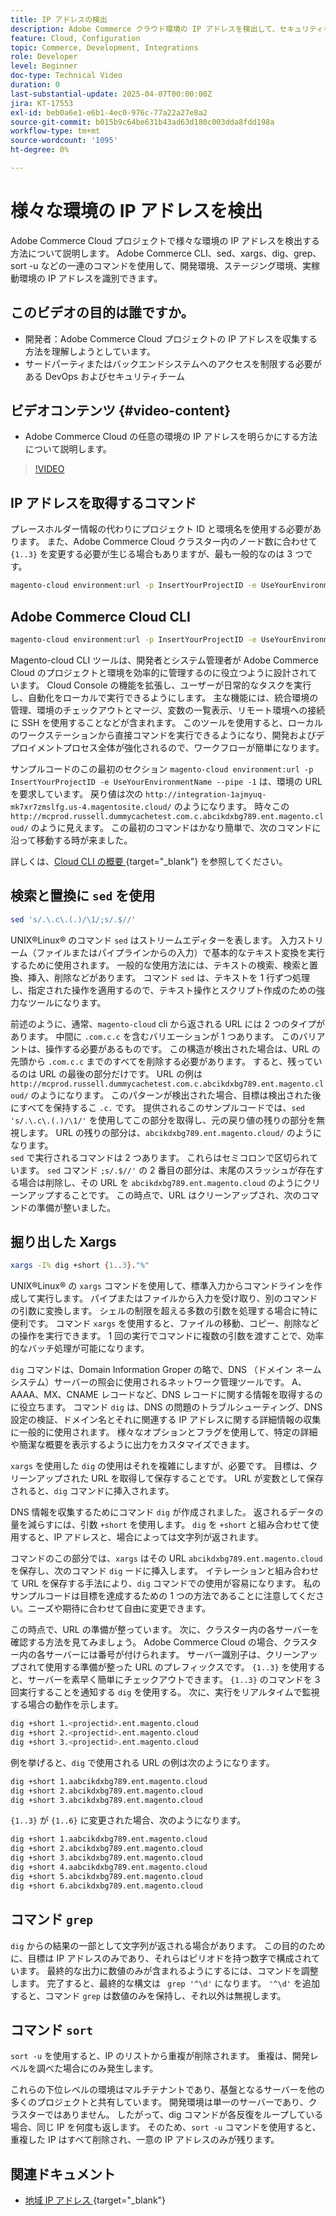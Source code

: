```yaml
---
title: IP アドレスの検出
description: Adobe Commerce クラウド環境の IP アドレスを検出して、セキュリティを強化しサーバー通信を効率化する方法について説明します
feature: Cloud, Configuration
topic: Commerce, Development, Integrations
role: Developer
level: Beginner
doc-type: Technical Video
duration: 0
last-substantial-update: 2025-04-07T00:00:00Z
jira: KT-17553
exl-id: beb0a6e1-e6b1-4ec0-976c-77a22a27e8a2
source-git-commit: b015b9c64be631b43ad63d180c003dda8fdd198a
workflow-type: tm+mt
source-wordcount: '1095'
ht-degree: 0%

---
```


# 様々な環境の IP アドレスを検出

Adobe Commerce Cloud プロジェクトで様々な環境の IP アドレスを検出する方法について説明します。 Adobe Commerce CLI、sed、xargs、dig、grep、sort -u などの一連のコマンドを使用して、開発環境、ステージング環境、実稼動環境の IP アドレスを識別できます。

## このビデオの目的は誰ですか。

* 開発者：Adobe Commerce Cloud プロジェクトの IP アドレスを収集する方法を理解しようとしています。
* サードパーティまたはバックエンドシステムへのアクセスを制限する必要がある DevOps およびセキュリティチーム

## ビデオコンテンツ {#video-content}

* Adobe Commerce Cloud の任意の環境の IP アドレスを明らかにする方法について説明します。

>[!VIDEO](https://video.tv.adobe.com/v/3457493/?learn=on)

## IP アドレスを取得するコマンド

プレースホルダー情報の代わりにプロジェクト ID と環境名を使用する必要があります。  また、Adobe Commerce Cloud クラスター内のノード数に合わせて `{1..3}` を変更する必要が生じる場合もありますが、最も一般的なのは 3 つです。

```bash
magento-cloud environment:url -p InsertYourProjectID -e UseYourEnvironmentName --pipe -1 | sed 's/.\.c\.(.)/\1/;s/.$//' | xargs -I% dig +short {1..3}."%" | grep '^\d' | sort -u
```

## Adobe Commerce Cloud CLI

```bash
magento-cloud environment:url -p InsertYourProjectID -e UseYourEnvironmentName --pipe -1
```

Magento-cloud CLI ツールは、開発者とシステム管理者が Adobe Commerce Cloud のプロジェクトと環境を効率的に管理するのに役立つように設計されています。 Cloud Console の機能を拡張し、ユーザーが日常的なタスクを実行し、自動化をローカルで実行できるようにします。 主な機能には、統合環境の管理、環境のチェックアウトとマージ、変数の一覧表示、リモート環境への接続に SSH を使用することなどが含まれます。 このツールを使用すると、ローカルのワークステーションから直接コマンドを実行できるようになり、開発およびデプロイメントプロセス全体が強化されるので、ワークフローが簡単になります。

サンプルコードのこの最初のセクション `magento-cloud environment:url -p InsertYourProjectID -e UseYourEnvironmentName --pipe -1` は、環境の URL を要求しています。 戻り値は次の `http://integration-1ajmyuq-mk7xr7zmslfg.us-4.magentosite.cloud/` のようになります。 時々この `http://mcprod.russell.dummycachetest.com.c.abcikdxbg789.ent.magento.cloud/` のように見えます。  この最初のコマンドはかなり簡単で、次のコマンドに沿って移動する時が来ました。

詳しくは、[Cloud CLI の概要 &#x200B;](https://experienceleague.adobe.com/ja/docs/commerce-on-cloud/user-guide/dev-tools/cloud-cli/cloud-cli-overview){target="_blank"} を参照してください。

## 検索と置換に `sed` を使用

```bash
sed 's/.\.c\.(.)/\1/;s/.$//'
```

UNIX®Linux® のコマンド `sed` はストリームエディターを表します。 入力ストリーム（ファイルまたはパイプラインからの入力）で基本的なテキスト変換を実行するために使用されます。 一般的な使用方法には、テキストの検索、検索と置換、挿入、削除などがあります。 コマンド `sed` は、テキストを 1 行ずつ処理し、指定された操作を適用するので、テキスト操作とスクリプト作成のための強力なツールになります。

前述のように、通常、`magento-cloud` cli から返される URL には 2 つのタイプがあります。 中間に `.com.c.c` を含むバリエーションが 1 つあります。 このバリアントは、操作する必要があるものです。 この構造が検出された場合は、URL の先頭から `.com.c.c` までのすべてを削除する必要があります。  すると、残っているのは URL の最後の部分だけです。 URL の例は `http://mcprod.russell.dummycachetest.com.c.abcikdxbg789.ent.magento.cloud/` のようになります。  このパターンが検出された場合、目標は検出された後にすべてを保持するこ `.c.` です。  提供されるこのサンプルコードでは、`sed 's/.\.c\.(.)/\1/'` を使用してこの部分を取得し、元の戻り値の残りの部分を無視します。 URL の残りの部分は、`abcikdxbg789.ent.magento.cloud/` のようになります。\
`sed` で実行されるコマンドは 2 つあります。 これらはセミコロンで区切られています。 `sed` コマンド `;s/.$//'` の 2 番目の部分は、末尾のスラッシュが存在する場合は削除し、その URL を `abcikdxbg789.ent.magento.cloud` のようにクリーンアップすることです。  この時点で、URL はクリーンアップされ、次のコマンドの準備が整いました。

## 掘り出した Xargs

```bash
xargs -I% dig +short {1..3}."%"
```

UNIX®Linux® の `xargs` コマンドを使用して、標準入力からコマンドラインを作成して実行します。 パイプまたはファイルから入力を受け取り、別のコマンドの引数に変換します。 シェルの制限を超える多数の引数を処理する場合に特に便利です。 コマンド `xargs` を使用すると、ファイルの移動、コピー、削除などの操作を実行できます。 1 回の実行でコマンドに複数の引数を渡すことで、効率的なバッチ処理が可能になります。

`dig` コマンドは、Domain Information Groper の略で、DNS （ドメイン ネーム システム）サーバーの照会に使用されるネットワーク管理ツールです。 A、AAAA、MX、CNAME レコードなど、DNS レコードに関する情報を取得するのに役立ちます。 コマンド `dig` は、DNS の問題のトラブルシューティング、DNS 設定の検証、ドメイン名とそれに関連する IP アドレスに関する詳細情報の収集に一般的に使用されます。 様々なオプションとフラグを使用して、特定の詳細や簡潔な概要を表示するように出力をカスタマイズできます。

`xargs` を使用した `dig` の使用はそれを複雑にしますが、必要です。 目標は、クリーンアップされた URL を取得して保存することです。  URL が変数として保存されると、`dig` コマンドに挿入されます。

DNS 情報を収集するためにコマンド `dig` が作成されました。 返されるデータの量を減らすには、引数 `+short` を使用します。 `dig` を `+short` と組み合わせて使用すると、IP アドレスと、場合によっては文字列が返されます。

コマンドのこの部分では、`xargs` はその URL `abcikdxbg789.ent.magento.cloud` を保存し、次のコマンド `dig` ードに挿入します。 イテレーションと組み合わせて URL を保存する手法により、`dig` コマンドでの使用が容易になります。 私のサンプルコードは目標を達成するための 1 つの方法であることに注意してください。ニーズや期待に合わせて自由に変更できます。

この時点で、URL の準備が整っています。 次に、クラスター内の各サーバーを確認する方法を見てみましょう。 Adobe Commerce Cloud の場合、クラスター内の各サーバーには番号が付けられます。 サーバー識別子は、クリーンアップされて使用する準備が整った URL のプレフィックスです。 `{1..3}` を使用すると、サーバーを素早く簡単にチェックアウトできます。 `{1..3}` のコマンドを 3 回実行することを通知する `dig` を使用する。 次に、実行をリアルタイムで監視する場合の動作を示します。

```bash
dig +short 1.<projectid>.ent.magento.cloud
dig +short 2.<projectid>.ent.magento.cloud
dig +short 3.<projectid>.ent.magento.cloud
```

例を挙げると、`dig` で使用される URL の例は次のようになります。

```bash
dig +short 1.aabcikdxbg789.ent.magento.cloud
dig +short 2.abcikdxbg789.ent.magento.cloud
dig +short 3.abcikdxbg789.ent.magento.cloud
```

`{1..3}` が `{1..6}` に変更された場合、次のようになります。

```bash
dig +short 1.aabcikdxbg789.ent.magento.cloud
dig +short 2.abcikdxbg789.ent.magento.cloud
dig +short 3.abcikdxbg789.ent.magento.cloud
dig +short 4.aabcikdxbg789.ent.magento.cloud
dig +short 5.abcikdxbg789.ent.magento.cloud
dig +short 6.abcikdxbg789.ent.magento.cloud
```

## コマンド `grep`

`dig` からの結果の一部として文字列が返される場合があります。 この目的のために、目標は IP アドレスのみであり、それらはピリオドを持つ数字で構成されています。 最終的な出力に数値のみが含まれるようにするには、コマンドを調整します。 完了すると、最終的な構文は ` grep '^\d'` になります。  `'^\d'` を追加すると、コマンド `grep` は数値のみを保持し、それ以外は無視します。

## コマンド `sort`

`sort -u` を使用すると、IP のリストから重複が削除されます。 重複は、開発レベルを調べた場合にのみ発生します。

これらの下位レベルの環境はマルチテナントであり、基盤となるサーバーを他の多くのプロジェクトと共有しています。 開発環境は単一のサーバーであり、クラスターではありません。 したがって、dig コマンドが各反復をループしている場合、同じ IP を何度も返します。 そのため、`sort -u` コマンドを使用すると、重複した IP はすべて削除され、一意の IP アドレスのみが残ります。



## 関連ドキュメント

* [&#x200B; 地域 IP アドレス &#x200B;](https://experienceleague.adobe.com/ja/docs/commerce-on-cloud/user-guide/project/regional-ip-addresses){target="_blank"}
